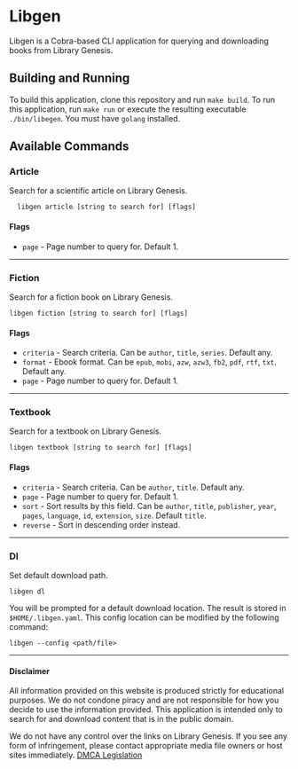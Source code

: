 # Libgen

Libgen is a Cobra-based CLI application for querying and downloading books from Library Genesis.

## Building and Running 

To build this application, clone this repository and run `make build`. To run this application, run `make run` or execute the resulting executable `./bin/libegen`. You must have `golang` installed.

## Available Commands

### Article

Search for a scientific article on Library Genesis.

```
  libgen article [string to search for] [flags]
```

#### Flags

- `page` - Page number to query for. Default 1.

---

### Fiction

Search for a fiction book on Library Genesis.

```
libgen fiction [string to search for] [flags]
```
#### Flags
- `criteria` - Search criteria. Can be `author`, `title`, `series`. Default any.
- `format` - Ebook format. Can be `epub`, `mobi`, `azw`, `azw3`, `fb2`, `pdf`, `rtf`, `txt`. Default any.
- `page` - Page number to query for. Default 1.

---

### Textbook

Search for a textbook on Library Genesis.

```
libgen textbook [string to search for] [flags]
```
#### Flags
- `criteria` - Search criteria. Can be `author`, `title`. Default any.
- `page` - Page number to query for. Default 1.
- `sort` - Sort results by this field. Can be `author`, `title`, `publisher`, `year`, `pages`, `language`, `id`, `extension`, `size`. Default `title`. 
- `reverse` - Sort in descending order instead.

---

### Dl

Set default download path.

```
libgen dl
```

You will be prompted for a default download location. The result is stored in `$HOME/.libgen.yaml`. This config location can be modified by the following command:

```
libgen --config <path/file>
```

---

#### Disclaimer

All information provided on this website is produced strictly for educational purposes. We do not condone piracy and are not responsible for how you decide to use the information provided. This application is intended only to search for and download content that is in the public domain.

We do not have any control over the links on Library Genesis. If you see any form of infringement, please contact appropriate media file owners or host sites immediately. [DMCA Legislation](https://www.copyright.gov/dmca-directory/)
